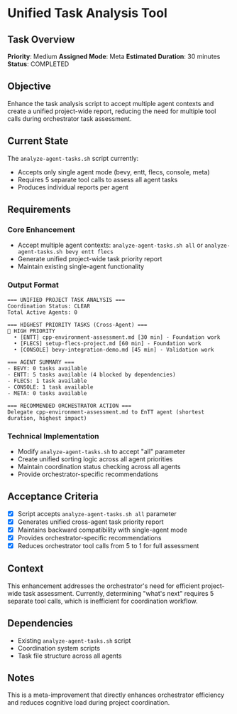 # Unified Task Analysis Tool

## Task Overview
**Priority**: Medium
**Assigned Mode**: Meta
**Estimated Duration**: 30 minutes
**Status**: COMPLETED

## Objective
Enhance the task analysis script to accept multiple agent contexts and create a unified project-wide report, reducing the need for multiple tool calls during orchestrator task assessment.

## Current State
The `analyze-agent-tasks.sh` script currently:
- Accepts only single agent mode (bevy, entt, flecs, console, meta)
- Requires 5 separate tool calls to assess all agent tasks
- Produces individual reports per agent

## Requirements

### Core Enhancement
- Accept multiple agent contexts: `analyze-agent-tasks.sh all` or `analyze-agent-tasks.sh bevy entt flecs`
- Generate unified project-wide task priority report
- Maintain existing single-agent functionality

### Output Format
```
=== UNIFIED PROJECT TASK ANALYSIS ===
Coordination Status: CLEAR
Total Active Agents: 0

=== HIGHEST PRIORITY TASKS (Cross-Agent) ===
🔴 HIGH PRIORITY
  • [ENTT] cpp-environment-assessment.md [30 min] - Foundation work
  • [FLECS] setup-flecs-project.md [60 min] - Foundation work  
  • [CONSOLE] bevy-integration-demo.md [45 min] - Validation work

=== AGENT SUMMARY ===
- BEVY: 0 tasks available
- ENTT: 5 tasks available (4 blocked by dependencies)
- FLECS: 1 task available
- CONSOLE: 1 task available
- META: 0 tasks available

=== RECOMMENDED ORCHESTRATOR ACTION ===
Delegate cpp-environment-assessment.md to EnTT agent (shortest duration, highest impact)
```

### Technical Implementation
- Modify `analyze-agent-tasks.sh` to accept "all" parameter
- Create unified sorting logic across all agent priorities
- Maintain coordination status checking across all agents
- Provide orchestrator-specific recommendations

## Acceptance Criteria
- [x] Script accepts `analyze-agent-tasks.sh all` parameter
- [x] Generates unified cross-agent task priority report
- [x] Maintains backward compatibility with single-agent mode
- [x] Provides orchestrator-specific recommendations
- [x] Reduces orchestrator tool calls from 5 to 1 for full assessment

## Context
This enhancement addresses the orchestrator's need for efficient project-wide task assessment. Currently, determining "what's next" requires 5 separate tool calls, which is inefficient for coordination workflow.

## Dependencies
- Existing `analyze-agent-tasks.sh` script
- Coordination system scripts
- Task file structure across all agents

## Notes
This is a meta-improvement that directly enhances orchestrator efficiency and reduces cognitive load during project coordination.